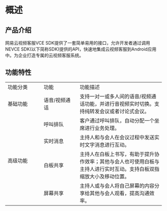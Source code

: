 # 概述

## 产品介绍

网易云视频客服VCE SDK提供了一套简单易用的接口，允许开发者通过调用NEVCE SDK(以下简称SDK)提供的API，快速地集成云视频客服到Android应用中。为企业打造专属的云视频客服系统。

## 功能特性

<table>
 <tr>
 	<td width="100px">功能分类</td>
	<td width="100px" >功能</td>
	<td>功能描述</td>
 </tr>
  <tr>
 	<td>基础功能 </td>
	<td>语音/视频通话</td>
	<td>支持一对一或多人间的语音/视频通话功能，并进行音视频实时切换。支持纯转发会议或者讨论式会议。</td>
  </tr>
  <tr>
    <td rowspan="4">高级功能 </td>
	<td>呼叫排队</td>
	<td>客户通过呼叫排队，自动分配一个坐席进行业务处理。</td>
 </tr>
  <tr>
	<td>实时消息</td>
	<td>主持人和与会人在会议过程中发送实时文字消息进行互动。</td>
 </tr>
   <tr>
	<td>白板共享</td>
	<td>主持人在白板上书写，有助于提升协作效率；其他与会人也可使用白板与主持人进行实时互动。支持白板双指缩放大小及移动位置。</td>
 </tr>
   <tr>
	<td>屏幕共享</td>
	<td>主持人或与会人将自己屏幕的内容分享给其他与会人观看，提高沟通效率。</td>
 </tr>
</table>


